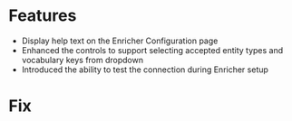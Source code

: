 # Features
- Display help text on the Enricher Configuration page
- Enhanced the controls to support selecting accepted entity types and vocabulary keys from dropdown
- Introduced the ability to test the connection during Enricher setup

# Fix